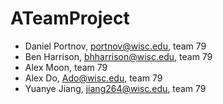 # ATeamProject

* Daniel Portnov, portnov@wisc.edu, team 79
* Ben Harrison, bhharrison@wisc.edu, team 79
* Alex Moon, team 79
* Alex Do, Ado@wisc.edu, team 79
* Yuanye Jiang, jiang264@wisc.edu, team 79
